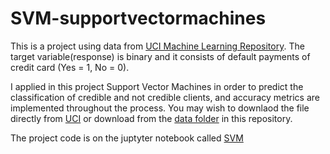 # SVM-supportvectormachines
This is a project using data from [UCI Machine Learning Repository](https://archive.ics.uci.edu/ml/datasets/default+of+credit+card+clients). The target variable(response) is binary and it consists of default payments of credit card (Yes = 1, No = 0).

I applied in this project Support Vector Machines in order to predict the classification of credible and not credible clients, and accuracy metrics are implemented throughout the process. You may wish to downlaod the file directly from [UCI](https://archive.ics.uci.edu/ml/machine-learning-databases/00350/) or download from the [data folder](data/) in this repository.

The project code is on the juptyter notebook called [SVM](SVM.ipynb)
